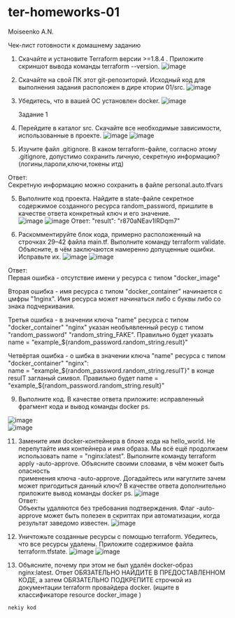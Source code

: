 # ter-homeworks-01  
Moiseenko A.N.  

Чек-лист готовности к домашнему заданию  
1. Скачайте и установите Terraform версии >=1.8.4 . Приложите скриншот вывода команды terraform --version.
![image](https://github.com/user-attachments/assets/60bf2257-7bc4-4c63-9f26-016fc330a0e2)

2. Скачайте на свой ПК этот git-репозиторий. Исходный код для выполнения задания расположен в дире ктории 01/src.
![image](https://github.com/user-attachments/assets/0d39ee16-40d2-456e-bb98-8a1a9c47c98e)
  
3. Убедитесь, что в вашей ОС установлен docker.
![image](https://github.com/user-attachments/assets/9f769094-9a61-40fd-9a98-80d2e1666f77)


    Задание 1  
1. Перейдите в каталог src. Скачайте все необходимые зависимости, использованные в проекте.
![image](https://github.com/user-attachments/assets/97706206-af10-40f9-b6c8-f49c60f64c7a)
![image](https://github.com/user-attachments/assets/cb0b0cec-4048-446f-9050-f2ca6322bbd9)
  
3. Изучите файл .gitignore. В каком terraform-файле, согласно этому .gitignore, допустимо сохранить личную, секретную информацию?(логины,пароли,ключи,токены итд)
  
Ответ:  
Секретную информацию можно сохранить в файле personal.auto.tfvars  
   
5. Выполните код проекта. Найдите в state-файле секретное содержимое созданного ресурса random_password, пришлите в качестве ответа конкретный ключ и его значение.  
![image](https://github.com/user-attachments/assets/c5e04ea0-9bfc-4afd-88f5-904a1581e389)
![image](https://github.com/user-attachments/assets/d5d8b957-d554-458c-abcd-5dbc76453e0e)
Ответ:
 "result": "r870aNEav1lRDqm7"  
  
7. Раскомментируйте блок кода, примерно расположенный на строчках 29–42 файла main.tf. Выполните команду terraform validate. Объясните, в чём заключаются намеренно допущенные ошибки. Исправьте их.
![image](https://github.com/user-attachments/assets/87ca65aa-79a4-41c3-aeb6-7e47f4e4f507)
![image](https://github.com/user-attachments/assets/83ce6640-4c39-444c-acbd-b1eb13f145c8)  


Ответ:  
Первая ошибка - отсутствие имени у ресурса с типом "docker_image"  
  
Вторая ошибка - имя ресурса с типом "docker_container" начинается с цмфры "1nginx". Имя ресурса может начинаться либо с буквы либо со знака подчеркивания.  
  
Третья ошибка - в значении ключа "name" ресурса с типом "docker_container" "nginx" указан необъявленный ресур с типом "random_password" "random_string_FAKE". Правильно будет указать name  = "example_${random_password.random_string.result}"  

Четвёртая ошибка - о шибка в значении ключа "name" ресурса с типом "docker_container" "nginx":  
name  = "example_${random_password.random_string.resulT}"  в конце resulT загланый символ. Правильно будет name  = "example_${random_password.random_string.result}"  
  
9. Выполните код. В качестве ответа приложите: исправленный фрагмент кода и вывод команды docker ps.

![image](https://github.com/user-attachments/assets/f146c403-ffc4-4bc3-925e-e07d1a5b7860)  
![image](https://github.com/user-attachments/assets/54e0e5a8-64d5-4793-b422-ac88de9d82f5)  
  
11. Замените имя docker-контейнера в блоке кода на hello_world. Не перепутайте имя контейнера и имя образа. Мы всё ещё продолжаем использовать name = "nginx:latest". Выполните команду terraform apply -auto-approve. Объясните своими словами, в чём может быть опасность  
применения ключа -auto-approve. Догадайтесь или нагуглите зачем может пригодиться данный ключ? В качестве ответа дополнительно приложите вывод команды docker ps.
![image](https://github.com/user-attachments/assets/28a9ab99-dc5f-4f75-98d1-49e4b81baa43)  
Ответ:  
Объекты удаляются без требования подтверждения.
Флаг -auto-approve может быть полезен в скриптах при автоматизации, когда результат заведомо известен.
![image](https://github.com/user-attachments/assets/9bf9b1f8-d7be-4fb1-9679-9ad3f28292a7)  
  
13. Уничтожьте созданные ресурсы с помощью terraform. Убедитесь, что все ресурсы удалены. Приложите содержимое файла terraform.tfstate.
![image](https://github.com/user-attachments/assets/aaafc5df-588f-41df-aa61-38083ca7c976)
![image](https://github.com/user-attachments/assets/2a412149-d0ad-4947-984e-1656b620d89c)
  
15. Объясните, почему при этом не был удалён docker-образ nginx:latest. Ответ ОБЯЗАТЕЛЬНО НАЙДИТЕ В ПРЕДОСТАВЛЕННОМ КОДЕ, а затем ОБЯЗАТЕЛЬНО ПОДКРЕПИТЕ строчкой из документации terraform провайдера docker. (ищите в классификаторе resource docker_image )

```
nekiy kod
```





